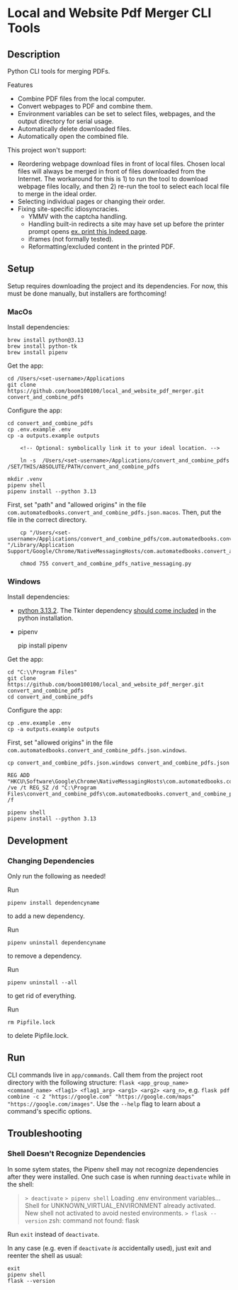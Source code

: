 # Local and Website Pdf Merger CLI Tools

## Description

Python CLI tools for merging PDFs.

Features
- Combine PDF files from the local computer.
- Convert webpages to PDF and combine them.
- Environment variables can be set to select files, webpages, and the output directory for serial usage.
- Automatically delete downloaded files.
- Automatically open the combined file.

This project won't support:

- Reordering webpage download files in front of local files. Chosen local files will always be merged in front of files downloaded from the Internet. The workaround for this is 1) to run the tool to download webpage files locally, and then 2) re-run the tool to select each local file to merge in the ideal order.
- Selecting individual pages or changing their order.
- Fixing site-specific idiosyncracies.
  - YMMV with the captcha handling.
  - Handling built-in redirects a site may have set up before the printer prompt opens [ex. print this Indeed page](https://www.indeed.com/jobs?q=sm&l=New+York%2C+NY&from=searchOnHP&vjk=0bf7023a2547e8c8).
  - iframes (not formally tested).
  - Reformatting/excluded content in the printed PDF.

## Setup

Setup requires downloading the project and its dependencies. For now, this must be done manually, but installers are forthcoming!

### MacOs
Install dependencies:

    brew install python@3.13
    brew install python-tk
    brew install pipenv

Get the app:

    cd /Users/<set-username>/Applications
    git clone https://github.com/boom100100/local_and_website_pdf_merger.git convert_and_combine_pdfs

Configure the app:

    cd convert_and_combine_pdfs
    cp .env.example .env
    cp -a outputs.example outputs

        <!-- Optional: symbolically link it to your ideal location. -->

        ln -s  /Users/<set-username>/Applications/convert_and_combine_pdfs /SET/THIS/ABSOLUTE/PATH/convert_and_combine_pdfs

    mkdir .venv
    pipenv shell
    pipenv install --python 3.13

First, set "path" and "allowed origins" in the file `com.automatedbooks.convert_and_combine_pdfs.json.macos`. Then, put the file in the correct directory.

        cp "/Users/<set-username>/Applications/convert_and_combine_pdfs/com.automatedbooks.convert_and_combine_pdfs.json.macos" "/Library/Application Support/Google/Chrome/NativeMessagingHosts/com.automatedbooks.convert_and_combine_pdfs.json"

        chmod 755 convert_and_combine_pdfs_native_messaging.py

### Windows
<!-- TODO: must test this setup. -->
Install dependencies:

- [python 3.13.2](https://www.python.org/downloads/windows/). The Tkinter dependency [should come included](https://tkdocs.com/tutorial/install.html#installwin) in the python installation.
- pipenv

    pip install pipenv

Get the app:

    cd "C:\\Program Files"
    git clone https://github.com/boom100100/local_and_website_pdf_merger.git convert_and_combine_pdfs
    cd convert_and_combine_pdfs

Configure the app:

    cp .env.example .env
    cp -a outputs.example outputs

First, set "allowed origins" in the file `com.automatedbooks.convert_and_combine_pdfs.json.windows`.

    cp convert_and_combine_pdfs.json.windows convert_and_combine_pdfs.json

    REG ADD "HKCU\Software\Google\Chrome\NativeMessagingHosts\com.automatedbooks.convert_and_combine_pdfs" /ve /t REG_SZ /d "C:\Program Files\convert_and_combine_pdfs\com.automatedbooks.convert_and_combine_pdfs.json" /f

    pipenv shell
    pipenv install --python 3.13


## Development
### Changing Dependencies
Only run the following as needed!

Run

    pipenv install dependencyname

to add a new dependency.

Run

    pipenv uninstall dependencyname

to remove a dependency.

Run

    pipenv uninstall --all

to get rid of everything.

Run

    rm Pipfile.lock

to delete Pipfile.lock. 

## Run
CLI commands live in `app/commands`. Call them from the project root directory with the following structure: `flask <app_group_name> <command_name> <flag1> <flag1_arg> <arg1> <arg2> <arg_n>`, e.g. `flask pdf combine -c 2 "https://google.com" "https://google.com/maps" "https://google.com/images"`. Use the `--help` flag to learn about a command's specific options.


## Troubleshooting

### Shell Doesn't Recognize Dependencies

In some sytem states, the Pipenv shell may not recognize dependencies after they were installed. One such case is when running `deactivate` while in the shell:

> `> deactivate`
> `> pipenv shell`
> Loading .env environment variables...
> Shell for UNKNOWN_VIRTUAL_ENVIRONMENT already activated.
> New shell not activated to avoid nested environments.
> `> flask --version`
> zsh: command not found: flask

Run `exit` instead of `deactivate`.

In any case (e.g. even if `deactivate` *is* accidentally used), just exit and reenter the shell as usual:

```
exit 
pipenv shell
flask --version
```
